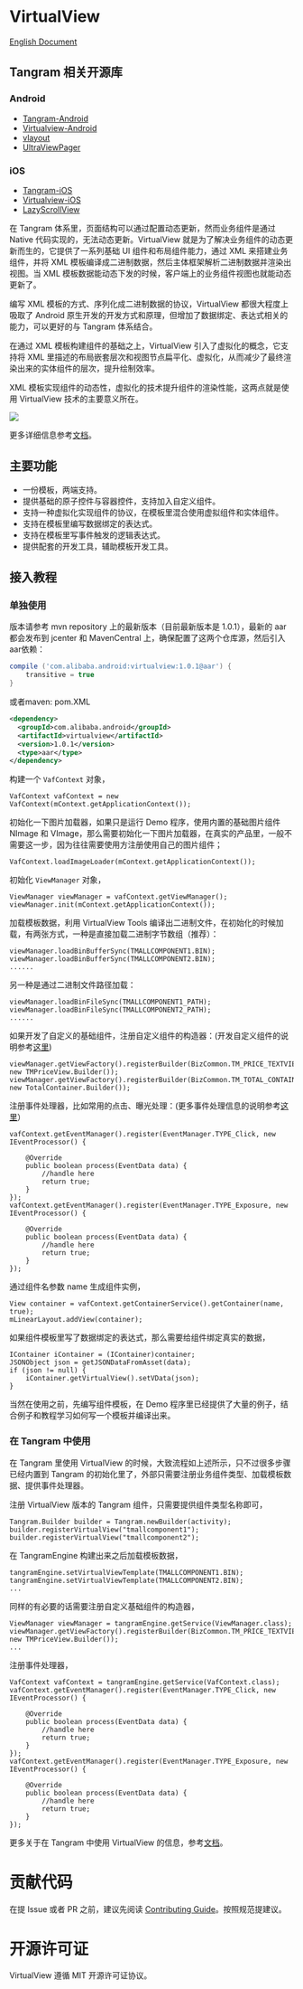 # VirtualView

[English Document](README.md)

## Tangram 相关开源库

### Android

+ [Tangram-Android](https://github.com/alibaba/Tangram-Android)
+ [Virtualview-Android](https://github.com/alibaba/Virtualview-Android)
+ [vlayout](https://github.com/alibaba/vlayout)
+ [UltraViewPager](https://github.com/alibaba/UltraViewPager)

### iOS

+ [Tangram-iOS](https://github.com/alibaba/Tangram-iOS)
+ [Virtualview-iOS](https://github.com/alibaba/VirtualView-iOS)
+ [LazyScrollView](https://github.com/alibaba/lazyscrollview)

在 Tangram 体系里，页面结构可以通过配置动态更新，然而业务组件是通过 Native 代码实现的，无法动态更新。VirtualView 就是为了解决业务组件的动态更新而生的，它提供了一系列基础 UI 组件和布局组件能力，通过 XML 来搭建业务组件，并将 XML 模板编译成二进制数据，然后主体框架解析二进制数据并渲染出视图。当 XML 模板数据能动态下发的时候，客户端上的业务组件视图也就能动态更新了。

编写 XML 模板的方式、序列化成二进制数据的协议，VirtualView 都很大程度上吸取了 Android 原生开发的开发方式和原理，但增加了数据绑定、表达式相关的能力，可以更好的与 Tangram 体系结合。

在通过 XML 模板构建组件的基础之上，VirtualView 引入了虚拟化的概念，它支持将 XML 里描述的布局嵌套层次和视图节点扁平化、虚拟化，从而减少了最终渲染出来的实体组件的层次，提升绘制效率。

XML 模板实现组件的动态性，虚拟化的技术提升组件的渲染性能，这两点就是使用 VirtualView 技术的主要意义所在。

![](https://github.com/alibaba/VirtualView-iOS/raw/master/README/feature.png)

更多详细信息参考[文档](http://tangram.pingguohe.net/docs/virtualview/about-virtualview)。

## 主要功能

+ 一份模板，两端支持。
+ 提供基础的原子控件与容器控件，支持加入自定义组件。
+ 支持一种虚拟化实现组件的协议，在模板里混合使用虚拟组件和实体组件。
+ 支持在模板里编写数据绑定的表达式。
+ 支持在模板里写事件触发的逻辑表达式。
+ 提供配套的开发工具，辅助模板开发工具。

## 接入教程

### 单独使用

版本请参考 mvn repository 上的最新版本（目前最新版本是 1.0.1），最新的 aar 都会发布到 jcenter 和 MavenCentral 上，确保配置了这两个仓库源，然后引入aar依赖：

``` gradle
compile ('com.alibaba.android:virtualview:1.0.1@aar') {
	transitive = true
}
```

或者maven:
pom.XML
``` XML
<dependency>
  <groupId>com.alibaba.android</groupId>
  <artifactId>virtualview</artifactId>
  <version>1.0.1</version>
  <type>aar</type>
</dependency>
```

构建一个 `VafContext` 对象，

```
VafContext vafContext = new VafContext(mContext.getApplicationContext());
```
初始化一下图片加载器，如果只是运行 Demo 程序，使用内置的基础图片组件 NImage 和 VImage，那么需要初始化一下图片加载器，在真实的产品里，一般不需要这一步，因为往往需要使用方注册使用自己的图片组件；

```
VafContext.loadImageLoader(mContext.getApplicationContext());
```

初始化 `ViewManager` 对象，

```
ViewManager viewManager = vafContext.getViewManager();
viewManager.init(mContext.getApplicationContext());
```

加载模板数据，利用 VirtualView Tools 编译出二进制文件，在初始化的时候加载，有两张方式，一种是直接加载二进制字节数组（推荐）：

```
viewManager.loadBinBufferSync(TMALLCOMPONENT1.BIN);
viewManager.loadBinBufferSync(TMALLCOMPONENT2.BIN);
......
```

另一种是通过二进制文件路径加载：

```
viewManager.loadBinFileSync(TMALLCOMPONENT1_PATH);
viewManager.loadBinFileSync(TMALLCOMPONENT2_PATH);
......
```

如果开发了自定义的基础组件，注册自定义组件的构造器：(开发自定义组件的说明参考[这里](http://tangram.pingguohe.net/docs/android/add-a-custom-element))

```
viewManager.getViewFactory().registerBuilder(BizCommon.TM_PRICE_TEXTVIEW, new TMPriceView.Builder());
viewManager.getViewFactory().registerBuilder(BizCommon.TM_TOTAL_CONTAINER, new TotalContainer.Builder());
```

注册事件处理器，比如常用的点击、曝光处理：(更多事件处理信息的说明参考[这里](http://tangram.pingguohe.net/docs/android/event-handler)）

```
vafContext.getEventManager().register(EventManager.TYPE_Click, new IEventProcessor() {

    @Override
    public boolean process(EventData data) {
        //handle here
        return true;
    }
});
vafContext.getEventManager().register(EventManager.TYPE_Exposure, new IEventProcessor() {

    @Override
    public boolean process(EventData data) {
        //handle here
        return true;
    }
});
```

通过组件名参数 name 生成组件实例，

```
View container = vafContext.getContainerService().getContainer(name, true);
mLinearLayout.addView(container);
```

如果组件模板里写了数据绑定的表达式，那么需要给组件绑定真实的数据，

```
IContainer iContainer = (IContainer)container;
JSONObject json = getJSONDataFromAsset(data);
if (json != null) {
    iContainer.getVirtualView().setVData(json);
}
```

当然在使用之前，先编写组件模板，在 Demo 程序里已经提供了大量的例子，结合例子和教程学习如何写一个模板并编译出来。

### 在 Tangram 中使用

在 Tangram 里使用 VirtualView 的时候，大致流程如上述所示，只不过很多步骤已经内置到 Tangram 的初始化里了，外部只需要注册业务组件类型、加载模板数据、提供事件处理器。

注册 VirtualView 版本的 Tangram 组件，只需要提供组件类型名称即可，

```
Tangram.Builder builder = Tangram.newBuilder(activity);
builder.registerVirtualView("tmallcomponent1");
builder.registerVirtualView("tmallcomponent2");
```

在 TangramEngine 构建出来之后加载模板数据，

```
tangramEngine.setVirtualViewTemplate(TMALLCOMPONENT1.BIN);
tangramEngine.setVirtualViewTemplate(TMALLCOMPONENT2.BIN);
...
```

同样的有必要的话需要注册自定义基础组件的构造器，

```
ViewManager viewManager = tangramEngine.getService(ViewManager.class);
viewManager.getViewFactory().registerBuilder(BizCommon.TM_PRICE_TEXTVIEW, new TMPriceView.Builder());
...
```

注册事件处理器，

```
VafContext vafContext = tangramEngine.getService(VafContext.class);
vafContext.getEventManager().register(EventManager.TYPE_Click, new IEventProcessor() {

    @Override
    public boolean process(EventData data) {
        //handle here
        return true;
    }
});
vafContext.getEventManager().register(EventManager.TYPE_Exposure, new IEventProcessor() {

    @Override
    public boolean process(EventData data) {
        //handle here
        return true;
    }
});
```

更多关于在 Tangram 中使用 VirtualView 的信息，参考[文档](http://tangram.pingguohe.net/docs/android/use-virtualview-in-tangram)。


# 贡献代码

在提 Issue 或者 PR 之前，建议先阅读 [Contributing Guide](CONTRIBUTING.md)。按照规范提建议。

# 开源许可证

VirtualView 遵循 MIT 开源许可证协议。
